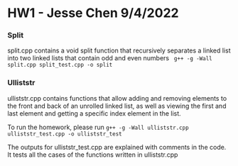 # HW1 - Jesse Chen 9/4/2022

### Split
split.cpp contains a void split function that recursively
separates a linked list into two linked lists
that contain odd and even numbers
` g++ -g -Wall split.cpp split_test.cpp -o split`

### Ulliststr
ulliststr.cpp contains functions that allow adding and removing
elements to the front and back of an unrolled linked list, as well
as viewing the first and last element and getting a specific
index element in the list.

To run the homework, please run
` g++ -g -Wall ulliststr.cpp ulliststr_test.cpp -o ulliststr_test `

The outputs for ulliststr_test.cpp are explained with comments
in the code. It tests all the cases of the functions written in 
ulliststr.cpp